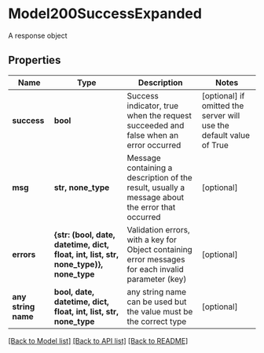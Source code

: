 # Model200SuccessExpanded

A response object

## Properties
Name | Type | Description | Notes
------------ | ------------- | ------------- | -------------
**success** | **bool** | Success indicator, true when the request succeeded and false when an error occurred | [optional]  if omitted the server will use the default value of True
**msg** | **str, none_type** | Message containing a description of the result, usually a message about the error that occurred | [optional] 
**errors** | **{str: (bool, date, datetime, dict, float, int, list, str, none_type)}, none_type** | Validation errors, with a key for Object containing error messages for each invalid parameter (key) | [optional] 
**any string name** | **bool, date, datetime, dict, float, int, list, str, none_type** | any string name can be used but the value must be the correct type | [optional]

[[Back to Model list]](../README.md#documentation-for-models) [[Back to API list]](../README.md#documentation-for-api-endpoints) [[Back to README]](../README.md)


